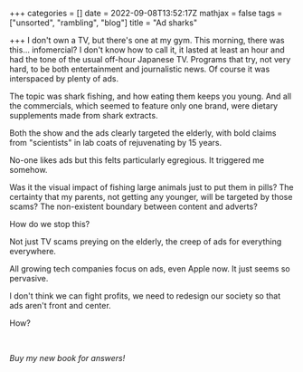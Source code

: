 +++
categories = []
date = 2022-09-08T13:52:17Z
mathjax = false
tags = ["unsorted", "rambling", "blog"]
title = "Ad sharks"

+++
I don't own a TV, but there's one at my gym. This morning, there was this... infomercial? I don't know how to call it, it lasted at least an hour and had the tone of the usual off-hour Japanese TV. Programs that try, not very hard, to be both entertainment and journalistic news. Of course it was interspaced by plenty of ads.

The topic was shark fishing, and how eating them keeps you young. And all the commercials, which seemed to feature only one brand, were dietary supplements made from shark extracts.

Both the show and the ads clearly targeted the elderly, with bold claims from "scientists" in lab coats of rejuvenating by 15 years.

No-one likes ads but this felts particularly egregious. It triggered me somehow.

Was it the visual impact of fishing large animals just to put them in pills? The certainty that my parents, not getting any younger, will be targeted by those scams? The non-existent boundary between content and adverts?

How do we stop this?

Not just TV scams preying on the elderly, the creep of ads for everything everywhere.

All growing tech companies focus on ads, even Apple now. It just seems so pervasive.

I don't think we can fight profits, we need to redesign our society so that ads aren't front and center.

How?

<br/>

_Buy my new book for answers!_